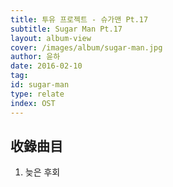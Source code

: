 ```yaml
---
title: 투유 프로젝트 - 슈가맨 Pt.17
subtitle: Sugar Man Pt.17
layout: album-view
cover: /images/album/sugar-man.jpg
author: 윤하
date: 2016-02-10
tag:
id: sugar-man
type: relate
index: OST
---
```


## 收錄曲目

1. 늦은 후회
